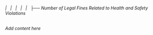 ###### |   |   |   |   |   ├── Number of Legal Fines Related to Health and Safety Violations

*Add content here*